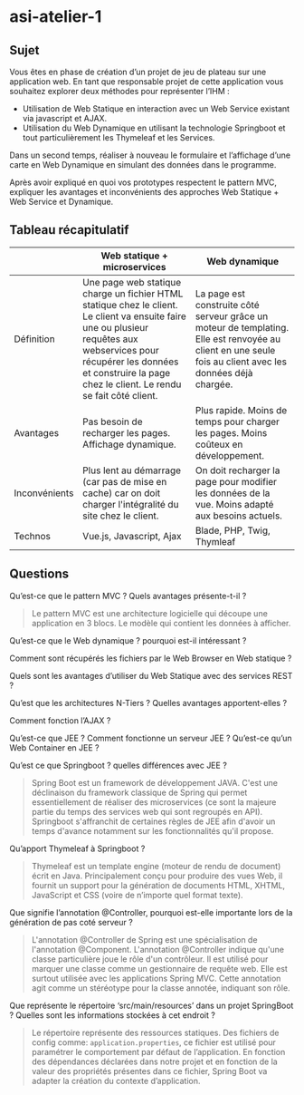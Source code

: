 # asi-atelier-1

## Sujet 

Vous êtes en phase de création d’un projet de jeu de plateau sur une application web. En tant que
responsable projet de cette application vous souhaitez explorer deux méthodes pour représenter
l’IHM :
- Utilisation de Web Statique en interaction avec un Web Service existant via javascript et AJAX.
- Utilisation du Web Dynamique en utilisant la technologie Springboot et tout particulièrement
les Thymeleaf et les Services.

Dans un second temps, réaliser à nouveau le formulaire et l’affichage d’une carte en Web Dynamique
en simulant des données dans le programme.

Après avoir expliqué en quoi vos prototypes respectent le pattern MVC, expliquer les avantages et
inconvénients des approches Web Statique + Web Service et Dynamique.

## Tableau récapitulatif

|               | Web statique + microservices                                                                                                                                                                                                              | Web dynamique                                                                                                                                              |
|---------------|-------------------------------------------------------------------------------------------------------------------------------------------------------------------------------------------------------------------------------------------|------------------------------------------------------------------------------------------------------------------------------------------------------------|
| Définition    | Une page web statique charge un fichier HTML statique chez le client. Le client va ensuite faire une ou plusieur requêtes aux webservices pour  récupérer les données et construire la page chez le client. Le rendu se fait côté client. | La page est construite côté serveur grâce un moteur de templating.  Elle est renvoyée au client en une seule fois au client avec les données déjà chargée. |
| Avantages     | Pas besoin de recharger les pages. Affichage dynamique.                                                                                                                                                                                   | Plus rapide. Moins de temps pour charger les pages. Moins coûteux en développement.                                                                        |
| Inconvénients | Plus lent au démarrage (car pas de mise en cache) car on doit charger l'intégralité du site chez le client.                                                                                                                               | On doit recharger la page pour modifier les données de la vue. Moins adapté aux besoins actuels.                                                           |
| Technos       | Vue.js, Javascript, Ajax                                                                                                                                                                                                                  | Blade, PHP, Twig, Thymleaf                                                                                                                                 |

## Questions

Qu’est-ce que le pattern MVC ? Quels avantages présente-t-il ? 
> Le pattern MVC est une architecture logicielle qui découpe une application en 3 blocs. Le modèle qui contient les données à afficher.

Qu’est-ce que le Web dynamique ?
pourquoi est-il intéressant ? 

Comment sont récupérés les fichiers par le Web Browser en Web
statique ? 

Quels sont les avantages d’utiliser du Web Statique avec des services REST ?


Qu’est que les architectures N-Tiers ? Quelles avantages apportent-elles ?


Comment fonction l’AJAX ?

Qu’est-ce que JEE ? Comment fonctionne un serveur JEE ? Qu’est-ce qu’un Web Container en JEE ?

Qu’est ce que Springboot ? quelles différences avec JEE ?
> Spring Boot est un framework de développement JAVA. C'est une déclinaison du framework classique de Spring qui permet essentiellement de réaliser des microservices (ce sont la majeure partie du temps des services web qui sont regroupés en API). Springboot s'affranchit de certaines règles de JEE afin d'avoir un temps d'avance notamment sur les fonctionnalités qu'il propose.

Qu’apport Thymeleaf à Springboot ?
> Thymeleaf est un template engine (moteur de rendu de document) écrit en Java. Principalement conçu pour produire des vues Web, il fournit un support pour la génération de documents HTML, XHTML, JavaScript et CSS (voire de n’importe quel format texte).

Que signifie l’annotation @Controller, pourquoi est-elle importante lors de la génération de pas coté serveur ?
> L'annotation @Controller de Spring est une spécialisation de l'annotation @Component. L'annotation @Controller indique qu'une classe particulière joue le rôle d'un contrôleur. Il est utilisé pour marquer une classe comme un gestionnaire de requête web. Elle est surtout utilisée avec les applications Spring MVC. Cette annotation agit comme un stéréotype pour la classe annotée, indiquant son rôle.

Que représente le répertoire ‘src/main/resources’ dans un projet SpringBoot ? Quelles sont les
informations stockées à cet endroit ?
> Le répertoire représente des ressources statiques. Des fichiers de config comme: ```application.properties```, ce fichier est utilisé pour paramétrer le comportement par défaut de l’application. En fonction des dépendances déclarées dans notre projet et en fonction de la valeur des propriétés présentes dans ce fichier, Spring Boot va adapter la création du contexte d’application.